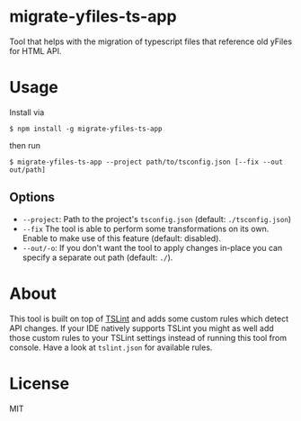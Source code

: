 # migrate-yfiles-ts-app
Tool that helps with the migration of typescript files that reference old yFiles for HTML API.

# Usage
Install via
```shell
$ npm install -g migrate-yfiles-ts-app
```

then run

```shell
$ migrate-yfiles-ts-app --project path/to/tsconfig.json [--fix --out out/path]
```

## Options
* ```--project```: Path to the project's ```tsconfig.json``` (default: ```./tsconfig.json```)
* ```--fix``` The tool is able to perform some transformations on its own. Enable to make 
  use of this feature (default: disabled).
* ```--out/-o```: If you don't want the tool to apply changes in-place you can specify a 
  separate out path (default: ```./```).
  
# About
This tool is built on top of [TSLint](https://palantir.github.io/tslint/) and adds some custom 
rules which detect API changes. If your IDE natively supports TSLint you might as well add
those custom rules to your TSLint settings instead of running this tool from console. Have a
look at ```tslint.json``` for available rules.

# License
MIT